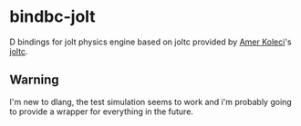 # bindbc-jolt


D bindings for jolt physics engine based on joltc provided by [Amer Koleci](https://github.com/amerkoleci)'s [joltc](https://github.com/amerkoleci/joltc).


## Warning

I'm new to dlang, the test simulation seems to work and i'm probably going to provide a wrapper for everything in the future.